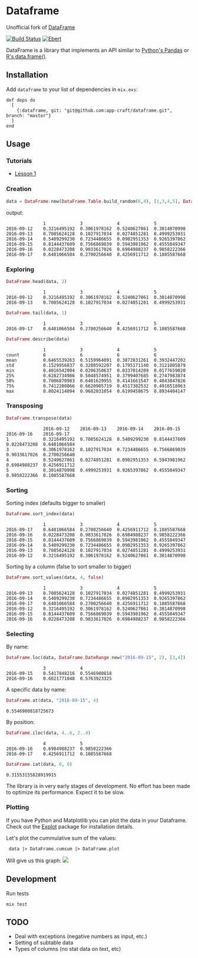 # Dataframe

Unofficial fork of [DataFrame](https://github.com/JordiPolo/dataframe)

[![Build Status](https://travis-ci.org/app-craft/dataframe.svg?branch=master)](https://travis-ci.org/app-craft/dataframe)
[![Ebert](https://ebertapp.io/github/app-craft/dataframe.svg)](https://ebertapp.io/github/app-craft/dataframe)

DataFrame is a library that implements an API similar to [Python's Pandas](http://pandas.pydata.org/) or [R's data.frame()](http://www.r-tutor.com/r-introduction/data-frame).

## Installation

Add `dataframe` to your list of dependencies in `mix.exs`:

```
def deps do
  [
    {:dataframe, git: "git@github.com:app-craft/dataframe.git", branch: "master"}
  ]
end
```


## Usage

### Tutorials

- [Lesson 1](tutorial/lesson1.md)


### Creation
```elixir
data = DataFrame.new(DataFrame.Table.build_random(6,4), [1,3,4,5], DataFrame.DateRange.new("2016-09-12", 6))
```

output:
```
              1             3             4             5
2016-09-12    0.3216495192  0.3061978162  0.5240627861  0.3014870998
2016-09-13    0.7085624128  0.1027917034  0.0274851281  0.4999253931
2016-09-14    0.5409299230  0.7234486655  0.0902951353  0.9265397862
2016-09-15    0.8144437609  0.7566869039  0.5943981962  0.4555049347
2016-09-16    0.0228473208  0.9033617026  0.6984988237  0.9858222366
2016-09-17    0.6401066584  0.2700256640  0.4256911712  0.1085587668
```

### Exploring
```elixir
DataFrame.head(data, 2)
```
```
              1             3             4             5
2016-09-12    0.3216495192  0.3061978162  0.5240627861  0.3014870998
2016-09-13    0.7085624128  0.1027917034  0.0274851281  0.4999253931
```

```elixir
DataFrame.tail(data, 1)
```
```
              1             3             4             5
2016-09-17    0.6401066584  0.2700256640  0.4256911712  0.1085587668
```

```elixir
DataFrame.describe(data)
```
```
              1             3             4             5
count         6             6             6             6
mean          0.6465539263  0.5159964091  0.3872831261  0.3932447202
std           0.1529956837  0.3280592207  0.1795171140  0.3121805879
min           0.4016542004  0.0206350637  0.0337014209  0.0177659020
25%           0.6282734986  0.5048574951  0.3799407685  0.2747983874
50%           0.7006870983  0.6401629955  0.4141661547  0.4043847826
75%           0.7412280866  0.6620905719  0.4517382532  0.4916518963
max           0.8024114094  0.9682031054  0.6199458675  0.8934404147
```

### Transposing

```elixir
DataFrame.transpose(data)
```
```
              2016-09-12    2016-09-13    2016-09-14    2016-09-15    2016-09-16    2016-09-17
1             0.3216495192  0.7085624128  0.5409299230  0.8144437609  0.0228473208  0.6401066584
3             0.3061978162  0.1027917034  0.7234486655  0.7566869039  0.9033617026  0.2700256640
4             0.5240627861  0.0274851281  0.0902951353  0.5943981962  0.6984988237  0.4256911712
5             0.3014870998  0.4999253931  0.9265397862  0.4555049347  0.9858222366  0.1085587668
```

### Sorting

Sorting index (defaults bigger to smaller)
```elixir
DataFrame.sort_index(data)
```
```
              1             3             4             5
2016-09-17    0.6401066584  0.2700256640  0.4256911712  0.1085587668
2016-09-16    0.0228473208  0.9033617026  0.6984988237  0.9858222366
2016-09-15    0.8144437609  0.7566869039  0.5943981962  0.4555049347
2016-09-14    0.5409299230  0.7234486655  0.0902951353  0.9265397862
2016-09-13    0.7085624128  0.1027917034  0.0274851281  0.4999253931
2016-09-12    0.3216495192  0.3061978162  0.5240627861  0.3014870998
```

Sorting by a column (false to sort smaller to bigger)
```elixir
DataFrame.sort_values(data, 4, false)
```
```
              1             3             4             5
2016-09-13    0.7085624128  0.1027917034  0.0274851281  0.4999253931
2016-09-14    0.5409299230  0.7234486655  0.0902951353  0.9265397862
2016-09-17    0.6401066584  0.2700256640  0.4256911712  0.1085587668
2016-09-12    0.3216495192  0.3061978162  0.5240627861  0.3014870998
2016-09-15    0.8144437609  0.7566869039  0.5943981962  0.4555049347
2016-09-16    0.0228473208  0.9033617026  0.6984988237  0.9858222366
```

### Selecting

By name:
```elixir
DataFrame.loc(data, DataFrame.DateRange.new("2016-09-15", 2), [3,4])
```
```
              3             4
2016-09-15    0.5417848216  0.5546980818
2016-09-16    0.6621771048  0.5763923325
```

A specific data by name:
```elixir
DataFrame.at(data, "2016-09-15", 4)
```
```
0.5546980818725673
```


By position:
```elixir
DataFrame.iloc(data, 4..6, 2..4)
```
```
              4             5
2016-09-16    0.6984988237  0.9858222366
2016-09-17    0.4256911712  0.1085587668
```

```elixir
DataFrame.iat(data, 0, 0)
```
```
0.31553155828919915
```

The library is in very early stages of development. No effort has been made to optimize its performance. Expect it to be slow.

### Plotting

If you have Python and Matplotlib you can plot the data in your Dataframe.
Check out the [Explot](https://github.com/JordiPolo/explot) package for installation details.

Let's plot the cummulative sum of the values:

```
 data |> DataFrame.cumsum |> DataFrame.plot
```

Will give us this graph:
![](readme_example.png)


## Development

Run tests
```
mix test
```

## TODO

- Deal with exceptions (negative numbers as input, etc.)
- Setting of subtable data
- Types of columns (no stat data on text, etc)
